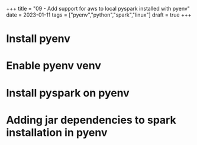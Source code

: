 +++
title = "09 - Add support for aws to local pyspark installed with pyenv"
date = 2023-01-11
tags = ["pyenv","python","spark","linux"]
draft = true
+++

# Install pyenv
# Enable pyenv venv
# Install pyspark on pyenv
# Adding jar dependencies to spark installation in pyenv
